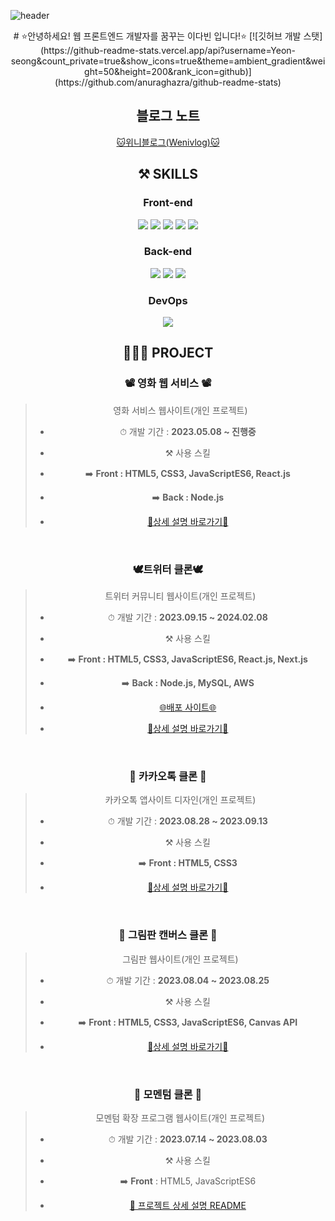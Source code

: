 <!-- ---------- ---------- ---------- ---------- ---------- 메인 헤더 ---------- ---------- ---------- ---------- ---------- -->
![header](https://capsule-render.vercel.app/api?type=waving&color=gradient&weight=500&height=300&section=header&text=✨Hello,Everyone!!✨&fontSize=60)

<div align="center">
  # ⭐안녕하세요! 웹 프론트엔드 개발자를 꿈꾸는 이다빈 입니다!⭐
  <!-- 깃허브 스탯 표기(순위 대신 깃허브 로고 표시) -->
  [![깃허브 개발 스탯](https://github-readme-stats.vercel.app/api?username=Yeon-seong&count_private=true&show_icons=true&theme=ambient_gradient&weight=50&height=200&rank_icon=github)](https://github.com/anuraghazra/github-readme-stats)
  <br>
  
  ## 블로그 노트
  <a href="https://yeon-seong.github.io/frontend_wenivlog/">🐱위니블로그(Wenivlog)🐱</a>
  <br>
  
  ## ⚒️ SKILLS
  ### Front-end
  <img src="https://img.shields.io/badge/HTML5-E34F26?style=for-the-badge&logo=html5&logoColor=white"/> <img src="https://img.shields.io/badge/CSS3-1572B6?style=for-the-badge&logo=CSS3&logoColor=white"> <img src="https://img.shields.io/badge/JavaScript-F7DF1E?style=for-the-badge&logo=JavaScript&logoColor=white"/>
  <img src="https://img.shields.io/badge/React-20232A?style=for-the-badge&logo=react&logoColor=61DAFB"/> <img src="https://img.shields.io/badge/Next.js-000?logo=nextdotjs&logoColor=fff&style=for-the-badge"/>
  ### Back-end
  <img src="https://img.shields.io/badge/Node.js-43853D?style=for-the-badge&logo=node.js&logoColor=white"/> <img src="https://img.shields.io/badge/MySQL-005C84?style=for-the-badge&logo=mysql&logoColor=white"/> <img src="https://img.shields.io/badge/Amazon_AWS-FF9900?style=for-the-badge&logo=amazonaws&logoColor=white"/>
  ### DevOps
  <img src="https://img.shields.io/badge/GitHub-100000?style=for-the-badge&logo=github&logoColor=white"/>
  
  
  ## 👩🏻‍💻 PROJECT
  ### 📽 영화 웹 서비스 📽
  > 영화 서비스 웹사이트(개인 프로젝트)
  > * <p>⏱ 개발 기간 : <b>2023.05.08 ~ 진행중</b></p>
  > * <p>⚒️ 사용 스킬</p>
  > * <p>➡️ <b>Front : HTML5, CSS3, JavaScriptES6, React.js</b></p>
  > * <p>➡️ <b>Back : Node.js</b></p>
  > * <a href="https://github.com/Yeon-seong/react-movie-web"><p>🔗상세 설명 바로가기🔗</p></a>
  <br>
  
  ### 🕊트위터 클론🕊
  > 트위터 커뮤니티 웹사이트(개인 프로젝트)
  > * <p>⏱ 개발 기간 : <b>2023.09.15 ~ 2024.02.08</b></p>
  > * <p>⚒️ 사용 스킬 </p>
  > * <p>➡️ <b>Front : HTML5, CSS3, JavaScriptES6, React.js, Next.js</b></p>
  > * <p>➡️ <b>Back : Node.js, MySQL, AWS</b> </p>
  > * <a href="http://nodebird.xyz/"> <p>🌐배포 사이트🌐</p></a>
  > * <a href="https://github.com/Yeon-seong/react-nodebird"><p>🔗상세 설명 바로가기🔗</p></a>
  <br>
  
  ### 💬 카카오톡 클론 💬
  > 카카오톡 앱사이트 디자인(개인 프로젝트)
  > * <p>⏱ 개발 기간 : <b>2023.08.28 ~ 2023.09.13</b></p>
  > * <p>⚒️ 사용 스킬</p>
  > * <p>➡️ <b>Front : HTML5, CSS3</b></p>
  > * <a href="https://github.com/Yeon-seong/FrontEnd_Project"><p>🔗상세 설명 바로가기🔗</p></a>
  <br>
  
  ### 🎨 그림판 캔버스 클론 🎨
  > 그림판 웹사이트(개인 프로젝트)
  > * <p>⏱ 개발 기간 : <b>2023.08.04 ~ 2023.08.25</b></p>
  > * <p>⚒️ 사용 스킬</p>
  > * <p>➡️ <b>Front : HTML5, CSS3, JavaScriptES6, Canvas API</b></p>
  > * <a href="https://github.com/Yeon-seong/FrontEnd_Project"><p>🔗상세 설명 바로가기🔗</p></a>
  <br>
  
  ### 📒 모멘텀 클론 📒
  > 모멘텀 확장 프로그램 웹사이트(개인 프로젝트)
  > * <p>⏱ 개발 기간 : <b>2023.07.14 ~ 2023.08.03</b></p>
  > * <p>⚒️ 사용 스킬</p>
  > * <p> ➡️ <b>Front</b> : HTML5, JavaScriptES6</p>
  > * <a href="https://github.com/Yeon-seong/FrontEnd_Project"><p>🔗 프로젝트 상세 설명 README</p></a>
  <br>
</div>
